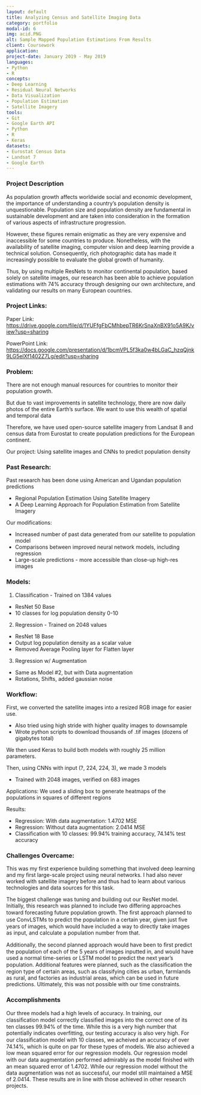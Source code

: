 ```yaml
---
layout: default
title: Analyzing Census and Satellite Imaging Data
category: portfolio
modal-id: 6
img: acid.PNG
alt: Sample Mapped Population Estimations From Results
client: Coursework
application: 
project-date: January 2019 - May 2019
languages:
- Python
- R
concepts:
- Deep Learning
- Residual Neural Networks
- Data Visualization
- Population Estimation
- Satellite Imagery
tools:
- Git
- Google Earth API
- Python
- R
- Keras
datasets:
- Eurostat Census Data
- Landsat 7
- Google Earth
---
```


### Project Description

As population growth affects worldwide social and economic development, the importance of understanding a country’s population density is unquestionable. Population size and population density are fundamental in sustainable development and are taken into consideration in the formation of various aspects of infrastructure progression. 

However, these figures remain enigmatic as they are very expensive and inaccessible for some countries to produce. Nonetheless, with the availability of satellite imaging, computer vision and deep learning provide a technical solution. Consequently, rich photographic data has made it increasingly possible to evaluate the global growth of humanity. 

Thus, by using multiple ResNets to monitor continental population, based solely on satellite images, our research has been able to achieve population estimations with 74% accuracy through designing our own architecture, and validating our results on many European countries. 

### Project Links:

Paper Link: https://drive.google.com/file/d/1YUFfgFbCMhbepTR6KrSnaXnBX91o5A9K/view?usp=sharing

PowerPoint Link: https://docs.google.com/presentation/d/1bcmVPL5f3ka0w4bLGaC_hzqQjnk9LG5elXf1402Z7Lg/edit?usp=sharing


### Problem:

There are not enough manual resources for countries to monitor their population growth.

But due to vast improvements in satellite technology, there are now daily photos of the entire Earth’s surface. We want to use this wealth of spatial and temporal data

Therefore, we have used open-source satellite imagery from Landsat 8 and census data from Eurostat to create population predictions for the European continent.

Our project: Using satellite images and CNNs to predict population density

### Past Research:

Past research has been done using American and Ugandan population predictions

* Regional Population Estimation Using Satellite Imagery
* A Deep Learning Approach for Population Estimation from Satellite Imagery

Our modifications:

* Increased number of past data generated from our satellite to population model
* Comparisons between improved neural network models, including regression
* Large-scale predictions - more accessible than close-up high-res images

### Models:

1) Classification - Trained on 1384 values

* ResNet 50 Base
* 10 classes for log population density 0-10

2) Regression - Trained on 2048 values

* ResNet 18 Base
* Output log population density as a scalar value
* Removed Average Pooling layer for Flatten layer

3) Regression w/ Augmentation
* Same as Model #2, but with Data augmentation
* Rotations, Shifts, added gaussian noise

### Workflow:

First, we converted the satellite images into a resized RGB image for easier use.

* Also tried using high stride with higher quality images to downsample
* Wrote python scripts to download thousands of .tif images (dozens of gigabytes total)

We then used Keras to build both models with roughly 25 million parameters. 

Then, using CNNs with input (?, 224, 224, 3), we made 3 models

* Trained with 2048 images, verified on 683 images

Applications: We used a sliding box to generate heatmaps of the populations in squares of different regions

Results: 

* Regression: With data augmentation: 1.4702 MSE
* Regression: Without data augmentation: 2.0414 MSE
* Classification with 10 classes: 99.94% training accuracy, 74.14% test accuracy



### Challenges Overcame:

This was my first experience building something that involved deep learning and my first large-scale project using neural networks. I had also never worked with satellite imagery before and thus had to learn about various technologies and data sources for this task. 

The biggest challenge was tuning and building out our ResNet model. Initially, this research was planned to include two differing approaches toward forecasting future population growth. The ﬁrst approach planned to use ConvLSTMs to predict the population in a certain year, given just ﬁve years of images, which would have included a way to directly take images as input, and calculate a population number from that. 

Additionally, the second planned approach would have been to ﬁrst predict the population of each of the 5 years of images inputted in, and would have used a normal time-series or LSTM model to predict the next year’s population. Additional features were planned, such as the classiﬁcation the region type of certain areas, such as classifying cities as urban, farmlands as rural, and factories as industrial areas, which can be used in future predictions. Ultimately, this was not possible with our time constraints.


### Accomplishments

Our three models had a high levels of accuracy. In training, our classiﬁcation model correctly classiﬁed images into the correct one of its ten classes 99.94% of the time. While this is a very high number that potentially indicates overfitting, our testing accuracy is also very high. For our classiﬁcation model with 10 classes, we acheived an accuracy of over 74.14%, which is quite on par for these types of models. We also achieved a low mean squared error for our regression models. Our regression model with our data augmentation performed admirably as the model ﬁnished with an mean squared error of 1.4702. While our regression model without the data augmentation was not as successful, our model still maintained a MSE of 2.0414. These results are in line with those achieved in other research projects.
